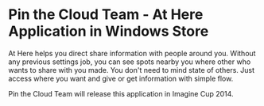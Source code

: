 Pin the Cloud Team - At Here Application in Windows Store
=============

At Here helps you direct share information with people around you.
Without any previous settings job, you can see spots nearby you where other who wants to share with you made.
You don't need to mind state of others. Just access where you want and give or get information with simple flow.

Pin the Cloud Team will release this application in Imagine Cup 2014.